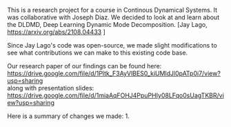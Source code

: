
This is a research project for a course in Continous Dynamical Systems. It was collaborative with Joseph Diaz. We decided to look at and learn about the DLDMD, Deep Learning Dynamic Mode Decomposition. [Jay Lago, https://arxiv.org/abs/2108.04433 ]

Since Jay Lago's code was open-source, we made slight modifications to see what contributions we can make to this existing code base. 

Our research paper of our findings can be found here: https://drive.google.com/file/d/1Pltk_F3AyVlBES0_kiUMldJl0pATp0i7/view?usp=sharing        
along with presentation slides:  
https://drive.google.com/file/d/1miaAqFOHJ4PpuPHIy08LFqo0sUagTKBR/view?usp=sharing

Here is a summary of changes we made:
1. 
